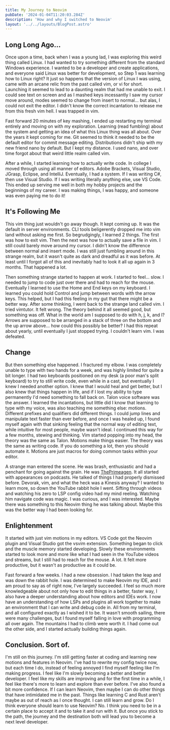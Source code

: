 ```yaml
---
title: My Journey to Neovim
pubDate: '2024-01-04T11:20:03.284Z'
description: 'How and why I switched to Neovim'
layout: '../../layouts/BlogPost.astro'
---
```


## Long Long Ago...

Once upon a time, back when I was a young lad, I was exploring this weird thing called Linux. I had
wanted to try something different from the standard Windows experience. I wanted to be a developer
and create applications, and everyone said Linux was better for development, so Step 1 was learning
how to Linux right? It just so happens that the version of Linux I was using, came with an arcane
relic from the past called vim, or vi for short. Launching it seemed to lead to a daunting realm that
had me unable to exit. I could see text on screen and as I mashed keys incessantly I saw my cursor
move around, modes seemed to change from insert to normal... but alas, I could not exit the editor.
I didn't know the correct incantation to release me from this fresh vim hell. I was trapped in vim.

Fast forward 20 minutes of key mashing, I ended up restarting my terminal entirely and moving on with
my exploration. Learning (read fumbling) about the system and getting an idea of what this Linux thing was
all about. Over the years it kept coming for me. Git seemed to think it needed to be the default editor
for commit message editing. Distributions didn't ship with my new friend nano by default. But I kept
my distance. I used nano, and over time forgot about that weird little realm called vim.

After a while, I started learning how to actually write code. In college I moved through using all
manner of editors. Adobe Brackets, Visual Studio, JGrasp, Eclipse, and IntelliJ. Eventually, I had
a system. If I was writing C#, then use Visual Studio. If I was writing literally anything else, use
VS Code. This ended up serving me well in both my hobby projects and the beginnings of my career.
I was making things, I was happy, and someone was even paying me to do it!

## It's Following Me

This vim thing just wouldn't go away though. It kept coming up. It was the default in server environments.
CLI tools beligerently dropped me into vim land without asking me first. So begrudgingly, I learned 
2 things. The first was how to exit vim. Then the next was how to actually save a file in vim. I 
still could barely move around my cursor. I didn't know the difference between normal and insert mode.
I was still just fumbling around in this strange realm, but it wasn't quite as dark and dreadful as 
it was before. At least until I forgot all of this and inevitably had to look it all up again in 3 
months. That happened a lot.

Then something strange started to happen at work. I started to feel... slow. I needed to jump to code
just over there and had to reach for the mouse. Eventually I learned to use the Home and End keys
on my keyboard. I learned you could hold Control and jump between words with the arrow keys. This
helped, but I had this feeling in my gut that there might be a better way. After some thinking, I
went back to the strange land called vim. I tried vimtutor. It felt wrong. The theory behind it all
seemed good, but something was off. What in the world am I supposed to do with h, j, k, and l? Arrows
are supposed to be arranged in a stack of three on the bottom and the up arrow above... how could
this possibly be better? I had this repeat about yearly, until eventually I just stopped trying.
I couldn't learn vim. I was defeated.

## Change

But then something else happened. I fractured my elbow. I was completely unable to type with two hands for
a week, and was highly limited for quite a bit longer. I had two keyboards positioned on my desk (a poor man's split keyboard)
to try to still write code, even while in a cast, but eventually I knew I needed another option. I
knew that I would heal and get better, but I also knew that things happen in life, and if I lost my
ability to type permanently I'd need something to fall back on. Talon voice software was the answer.
I learned the incantations, but little did I know that learning to type with my voice, was also teaching
me something else: motions. Different prefixes and qualifiers did different things. I could jump
lines and manipulate text faster than ever before, and once I was healed up, I found myself again with
that sinking feeling that the normal way of editing text, while intuitive for most people, maybe
wasn't ideal. I continued this way for a few months, stewing and thinking. Vim started popping into
my head, the theory was the same as Talon. Motions make things easier. The theory was the same as
writing code. If you do something a lot, then you should automate it. Motions are just macros for
doing common tasks within your editor.

A strange man entered the scene. He was brash, enthusiastic and had a penchant for going against the grain.
He was [ThePrimeagen](https://twitter.com/ThePrimeagen). It all started with appearances on podcasts.
He talked of things I had properly dismissed before. Devorak, vim, and what the heck was a Kinesis
anyway? I wanted to learn more, so down the YouTube rabbit hole I went. Sifting through videos and
watching his zero to LSP config video had my mind reeling. Watching him navigate code was magic.
I was curious, and I was interested. Maybe there was something to this Neovim thing he was talking
about. Maybe this was the better way I had been looking for.

## Enlightenment

It started with just vim motions in my editors. VS Code got the Neovim plugin and Visual Studio got
the vsvim extension. Something began to click and the muscle memory started developing. Slowly
these environments started to look more and more like what I had seen in the YouTube videos and
streams, but I still had to reach for the mouse. A lot. It felt more productive, but it wasn't as
productive as it could be.

Fast forward a few weeks. I had a new obsession. I had taken the leap and was down the rabbit hole.
I was determined to make Neovim my IDE, and I am proud to say as of right now, I've largely
succeeded. I feel so much more knowledgeable about not only how to edit things in a better, faster
way, I also have a deeper understanding about how editors and IDEs work. I now have an understanding 
of how LSPs and plugins all work together to make an environment that I can write and debug code in.
All from my terminal, and all configured exactly as I wished it to be. It wasn't smooth sailing, 
there were many challenges, but I found myself falling in love with programming all over again. 
The mountains I had to climb were worth it. I had come out the other side, and I started actually
building things again.

## Conclusion. Sort of.

I'm still on this journey. I'm still getting faster at coding and learning new motions and features
in Neovim. I've had to rewrite my config twice now, but each time I do, instead of feeling annoyed
I find myself feeling like I'm making progress. I feel like I'm slowly becoming a better and better
developer. I feel like my skills are improving and for the first time in a while, I feel like there's more to
learn and explore than ever before. I've also found a bit more confidence. If I can learn Neovim,
then maybe I can do other things that have intimidated me in the past. Things like learning C and Rust
aren't maybe as out of reach as I once thought. I can still learn and grow. Do I think everyone 
should learn to use Neovim? No. I think you need to be in a certain place to accept it and to take
it and run with it. But once you stick to the path, the journey and the destination both will lead
you to become a next level developer. 
